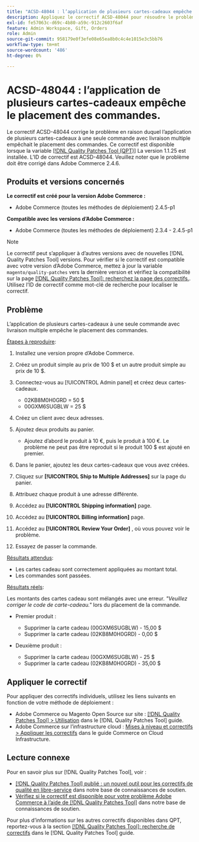 ```yaml
---
title: "ACSD-48044 : l’application de plusieurs cartes-cadeaux empêche l’envoi de commandes"
description: Appliquez le correctif ACSD-48044 pour résoudre le problème Adobe Commerce en raison duquel l’application de plusieurs cartes-cadeaux à une seule commande avec livraison multiple empêche le placement des commandes.
exl-id: fe57063c-d69c-4b80-a59c-912c2603f6af
feature: Admin Workspace, Gift, Orders
role: Admin
source-git-commit: 958179e0f3efe08e65ea8b0c4c4e1015e3c5bb76
workflow-type: tm+mt
source-wordcount: '486'
ht-degree: 0%

---
```


# ACSD-48044 : l’application de plusieurs cartes-cadeaux empêche le placement des commandes.

Le correctif ACSD-48044 corrige le problème en raison duquel l’application de plusieurs cartes-cadeaux à une seule commande avec livraison multiple empêchait le placement des commandes. Ce correctif est disponible lorsque la variable [[!DNL Quality Patches Tool (QPT)]](/help/announcements/adobe-commerce-announcements/magento-quality-patches-released-new-tool-to-self-serve-quality-patches.md) La version 1.1.25 est installée. L’ID de correctif est ACSD-48044. Veuillez noter que le problème doit être corrigé dans Adobe Commerce 2.4.6.

## Produits et versions concernés

**Le correctif est créé pour la version Adobe Commerce :**

* Adobe Commerce (toutes les méthodes de déploiement) 2.4.5-p1

**Compatible avec les versions d’Adobe Commerce :**

* Adobe Commerce (toutes les méthodes de déploiement) 2.3.4 - 2.4.5-p1

>[!NOTE]
>
>Le correctif peut s’appliquer à d’autres versions avec de nouvelles [!DNL Quality Patches Tool] versions. Pour vérifier si le correctif est compatible avec votre version d’Adobe Commerce, mettez à jour la variable `magento/quality-patches` vers la dernière version et vérifiez la compatibilité sur la page [[!DNL Quality Patches Tool]: recherchez la page des correctifs.](https://experienceleague.adobe.com/tools/commerce-quality-patches/index.html). Utilisez l’ID de correctif comme mot-clé de recherche pour localiser le correctif.

## Problème

L’application de plusieurs cartes-cadeaux à une seule commande avec livraison multiple empêche le placement des commandes.

<u>Étapes à reproduire</u>:

1. Installez une version propre d’Adobe Commerce.
1. Créez un produit simple au prix de 100 $ et un autre produit simple au prix de 10 $.
1. Connectez-vous au [!UICONTROL Admin panel] et créez deux cartes-cadeaux.

   * 02KB8M0H0GRD = 50 $
   * 00GXM6SUGBLW = 25 $

1. Créez un client avec deux adresses.
1. Ajoutez deux produits au panier.

   * Ajoutez d’abord le produit à 10 €, puis le produit à 100 €. Le problème ne peut pas être reproduit si le produit 100 $ est ajouté en premier.

1. Dans le panier, ajoutez les deux cartes-cadeaux que vous avez créées.
1. Cliquez sur **[!UICONTROL Ship to Multiple Addresses]** sur la page du panier.
1. Attribuez chaque produit à une adresse différente.
1. Accédez au **[!UICONTROL Shipping information]** page.
1. Accédez au **[!UICONTROL Billing information]** page.
1. Accédez au **[!UICONTROL Review Your Order]** , où vous pouvez voir le problème.
1. Essayez de passer la commande.

<u>Résultats attendus</u>:

* Les cartes cadeau sont correctement appliquées au montant total.
* Les commandes sont passées.

<u>Résultats réels</u>:

Les montants des cartes cadeau sont mélangés avec une erreur. *&quot;Veuillez corriger le code de carte-cadeau.&quot;* lors du placement de la commande.

* Premier produit :

   * Supprimer la carte cadeau (00GXM6SUGBLW) - 15,00 $
   * Supprimer la carte cadeau (02KB8M0H0GRD) - 0,00 $

* Deuxième produit :

   * Supprimer la carte cadeau (00GXM6SUGBLW) - 25 $
   * Supprimer la carte cadeau (02KB8M0H0GRD) - 35,00 $

## Appliquer le correctif

Pour appliquer des correctifs individuels, utilisez les liens suivants en fonction de votre méthode de déploiement :

* Adobe Commerce ou Magento Open Source sur site : [[!DNL Quality Patches Tool] > Utilisation](https://experienceleague.adobe.com/docs/commerce-operations/tools/quality-patches-tool/usage.html) dans le [!DNL Quality Patches Tool] guide.
* Adobe Commerce sur l’infrastructure cloud : [Mises à niveau et correctifs > Appliquer les correctifs](https://experienceleague.adobe.com/docs/commerce-cloud-service/user-guide/develop/upgrade/apply-patches.html) dans le guide Commerce on Cloud Infrastructure.

## Lecture connexe

Pour en savoir plus sur [!DNL Quality Patches Tool], voir :

* [[!DNL Quality Patches Tool] publié : un nouvel outil pour les correctifs de qualité en libre-service](/help/announcements/adobe-commerce-announcements/magento-quality-patches-released-new-tool-to-self-serve-quality-patches.md) dans notre base de connaissances de soutien.
* [Vérifiez si le correctif est disponible pour votre problème Adobe Commerce à l’aide de [!DNL Quality Patches Tool]](/help/support-tools/patches-available-in-qpt-tool/check-patch-for-magento-issue-with-magento-quality-patches.md) dans notre base de connaissances de soutien.

Pour plus d’informations sur les autres correctifs disponibles dans QPT, reportez-vous à la section [[!DNL Quality Patches Tool]: recherche de correctifs](https://experienceleague.adobe.com/tools/commerce-quality-patches/index.html) dans le [!DNL Quality Patches Tool] guide.
